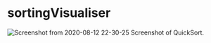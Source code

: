 # sortingVisualiser

![Screenshot from 2020-08-12 22-30-25](https://user-images.githubusercontent.com/45001741/90044658-939a2700-dceb-11ea-93cb-e491684bac4a.png)
Screenshot of QuickSort.
